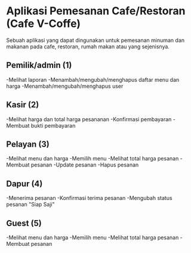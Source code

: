 # Aplikasi Pemesanan Cafe/Restoran (Cafe V-Coffe)
Sebuah aplikasi yang dapat dingunakan untuk pemesanan minuman dan makanan pada cafe, restoran, rumah makan atau yang sejenisnya.

## Pemilik/admin (1)
 -Melihat laporan
 -Menambah/mengubah/menghapus daftar menu dan harga
 -Menambah/mengubah/menghapus user
## Kasir (2)
 -Melihat harga dan total harga pesananan
 -Konfirmasi pembayaran
 -Membuat bukti pembayaran
## Pelayan (3)
 -Melihat menu dan harga
 -Memilih menu
 -Melihat total harga pesanan
 -Membuat pesanan
 -Update pesanan
 -Hapus pesanan
## Dapur (4)
 -Menerima pesanan
 -Konfirmasi terima pesanan
 -Mengubah status pesanan "Siap Saji"

 ## Guest (5)
 -Melihat menu dan harga
 -Memilih menu
 -Melihat total harga pesanan
 -Membuat pesanan